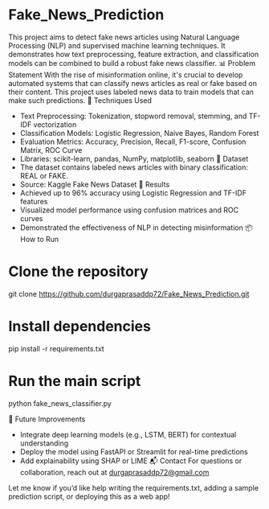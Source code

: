 # Fake_News_Prediction
This project aims to detect fake news articles using Natural Language Processing (NLP) and supervised machine learning techniques. It demonstrates how text preprocessing, feature extraction, and classification models can be combined to build a robust fake news classifier.
📊 Problem Statement
With the rise of misinformation online, it's crucial to develop automated systems that can classify news articles as real or fake based on their content. This project uses labeled news data to train models that can make such predictions.
🧠 Techniques Used
- Text Preprocessing: Tokenization, stopword removal, stemming, and TF-IDF vectorization
- Classification Models: Logistic Regression, Naive Bayes, Random Forest
- Evaluation Metrics: Accuracy, Precision, Recall, F1-score, Confusion Matrix, ROC Curve
- Libraries: scikit-learn, pandas, NumPy, matplotlib, seaborn
📁 Dataset
- The dataset contains labeled news articles with binary classification: REAL or FAKE.
- Source: Kaggle Fake News Dataset
🚀 Results
- Achieved up to 96% accuracy using Logistic Regression and TF-IDF features
- Visualized model performance using confusion matrices and ROC curves
- Demonstrated the effectiveness of NLP in detecting misinformation
📦 How to Run
# Clone the repository
git clone https://github.com/durgaprasaddp72/Fake_News_Prediction.git

# Install dependencies
pip install -r requirements.txt

# Run the main script
python fake_news_classifier.py


📌 Future Improvements
- Integrate deep learning models (e.g., LSTM, BERT) for contextual understanding
- Deploy the model using FastAPI or Streamlit for real-time predictions
- Add explainability using SHAP or LIME
📬 Contact
For questions or collaboration, reach out at durgaprasaddp72@gmail.com

Let me know if you’d like help writing the requirements.txt, adding a sample prediction script, or deploying this as a web app!





